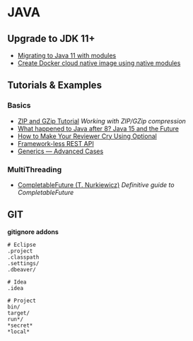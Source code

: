 # JAVA

## Upgrade to JDK 11+

- [Migrating to Java 11 with modules](https://medium.com/criciumadev/its-time-migrating-to-java-11-5eb3868354f9)
- [Create Docker cloud native image using native modules](https://medium.com/criciumadev/create-a-cloud-native-image-using-java-modules-a670be616b29)

## Tutorials & Examples

### Basics
- [ZIP and GZip Tutorial](http://tutorials.jenkov.com/java-zip/index.html) _Working with ZIP/GZip compression_ 
- [What happened to Java after 8? Java 15 and the Future](https://medium.com/blue-harvest-tech-blog/what-happened-to-java-after-8-java-15-and-the-future-8a005edcc013)
- [How to Make Your Reviewer Cry Using Optional](https://dante0747.medium.com/how-to-make-your-reviewer-cry-using-java-optional-da5a32db4fba)
- [Framework-less REST API](https://medium.com/consulner/framework-less-rest-api-in-java-dd22d4d642fa)
- [Generics — Advanced Cases](https://levelup.gitconnected.com/java-generics-advanced-cases-d05db19b47d5)

### MultiThreading
- [CompletableFuture (T. Nurkiewicz)](https://www.nurkiewicz.com/2013/05/java-8-definitive-guide-to.html) _Definitive guide to CompletableFuture_

## GIT

**gitignore addons**
```
# Eclipse
.project
.classpath
.settings/
.dbeaver/

# Idea
.idea

# Project
bin/
target/
run*/
*secret*
*local*
```

